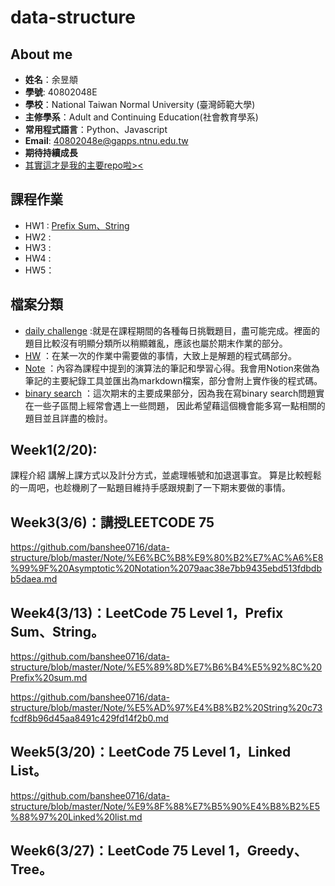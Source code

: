 # data-structure

## About me

- **姓名**：余昱頫
- **學號**: 40802048E
- **學校**：National Taiwan Normal University (臺灣師範大學)
- **主修學系**：Adult and Continuing Education(社會教育學系)
- **常用程式語言**：Python、Javascript
- **Email**: 40802048e@gapps.ntnu.edu.tw
- **期待持續成長**
- [其實這才是我的主要repo啦><](https://github.com/banshee0716/Leetcode)

## 課程作業

- HW1 : [Prefix Sum、String](https://www.youtube.com/watch?v=GkBrdpy9IUg&feature=youtu.be)
- HW2 :
- HW3 :
- HW4 :
- HW5：

## 檔案分類

- [daily challenge](https://github.com/banshee0716/data-structure/tree/master/daily%20challenge) :就是在課程期間的各種每日挑戰題目，盡可能完成。裡面的題目比較沒有明顯分類所以稍顯雜亂，應該也屬於期末作業的部分。
- [HW](TODO) ：在某一次的作業中需要做的事情，大致上是解題的程式碼部分。
- [Note](https://github.com/banshee0716/data-structure/tree/master/Note) ：內容為課程中提到的演算法的筆記和學習心得。我會用Notion來做為筆記的主要紀錄工具並匯出為markdown檔案，部分會附上實作後的程式碼。
- [binary search](https://github.com/banshee0716/data-structure/tree/master/binary%20search)
：這次期末的主要成果部分，因為我在寫binary search問題實在一些子區間上經常會遇上一些問題，
因此希望藉這個機會能多寫一點相關的題目並且詳盡的檢討。

## Week1(2/20):

課程介紹 講解上課方式以及計分方式，並處理帳號和加退選事宜。 算是比較輕鬆的一周吧，也趁機刷了一點題目維持手感跟規劃了一下期末要做的事情。

## Week3(3/6)：講授LEETCODE 75
https://github.com/banshee0716/data-structure/blob/master/Note/%E6%BC%B8%E9%80%B2%E7%AC%A6%E8%99%9F%20Asymptotic%20Notation%2079aac38e7bb9435ebd513fdbdbb5daea.md
## Week4(3/13)：LeetCode 75 Level 1，Prefix Sum、String。
https://github.com/banshee0716/data-structure/blob/master/Note/%E5%89%8D%E7%B6%B4%E5%92%8C%20Prefix%20sum.md <br>

https://github.com/banshee0716/data-structure/blob/master/Note/%E5%AD%97%E4%B8%B2%20String%20c73fcdf8b96d45aa8491c429fd14f2b0.md
## Week5(3/20)：LeetCode 75 Level 1，Linked List。
https://github.com/banshee0716/data-structure/blob/master/Note/%E9%8F%88%E7%B5%90%E4%B8%B2%E5%88%97%20Linked%20list.md
## Week6(3/27)：LeetCode 75 Level 1，Greedy、Tree。